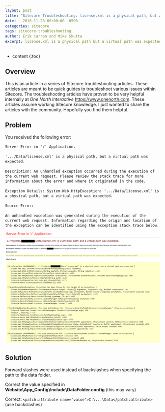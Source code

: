 ```yaml
---
layout: post
title: "Sitecore Troubleshooting: license.xml is a physical path, but a virtual path was expected"
date:   2018-11-28 00:00:00 -0500
categories: sitecore
tags: sitecore-troubleshooting
author: Erik Carron and Mike Skutta
excerpt: license.xml is a physical path but a virtual path was expected.
---
```


* content
{:toc}

## Overview

This is an article in a series of Sitecore troubleshooting articles. These articles are meant to be quick guides to troubleshoot various issues within Sitecore. The troubleshooting articles have proven to be very helpful internally at *One North Interactive* https://www.onenorth.com.  These articles assume working Sitecore knowledge. I just wanted to share the articles with the community. Hopefully you find them helpful.

## Problem

You received the following error:

```
Server Error in '/' Application.

'.../Data/license.xml' is a physical path, but a virtual path was expected.

Description: An unhandled exception occurred during the execution of the current web request. Please review the stack trace for more information about the error and where it originated in the code.

Exception Details: System.Web.HttpException: '.../Data/license.xml' is a physical path, but a virtual path was expected.

Source Error:

An unhandled exception was generated during the execution of the current web request. Information regarding the origin and location of the exception can be identified using the exception stack trace below.
```

![Exception](/images/sitecore-troubleshooting-licensexml-is-a-physical-path-but-a-virtual-path-was-expected/image2017-5-18_14-36-48.png)



## Solution

Forward slashes were used instead of backslashes when specifying the path to the data folder.

Correct the value specified in **Website\App_Config\Include\DataFolder.config** (this may vary)

Correct: ```<patch:attribute name="value">C:\...\Data</patch:attribute>``` (use backslashes)